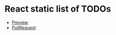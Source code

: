 # React static list of TODOs

- [Preview](https://dkovale.github.io/react-static-todo/)
 - [PullRequest](https://github.com/DKovale/react-static-todo/pull/1/files)